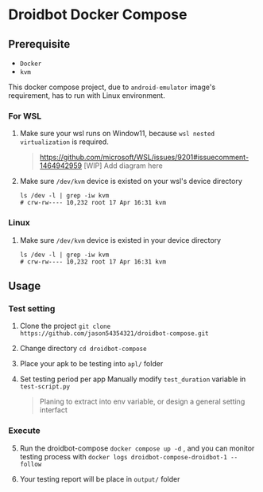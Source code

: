 # Droidbot Docker Compose



## Prerequisite

* `Docker`
* `kvm`


This docker compose project, due to `android-emulator` image's requirement, has to run 
with Linux environment.

### For WSL
1. Make sure your wsl runs on Window11, because `wsl nested virtualization` is required.
    > https://github.com/microsoft/WSL/issues/9201#issuecomment-1464942959
    > [WIP] Add diagram here

2. Make sure `/dev/kvm` device is existed on your wsl's device directory

    ```console
    ls /dev -l | grep -iw kvm
    # crw-rw---- 10,232 root 17 Apr 16:31 kvm
    ```

### Linux
1. Make sure `/dev/kvm` device is existed in your device directory 
    ```console
    ls /dev -l | grep -iw kvm
    # crw-rw---- 10,232 root 17 Apr 16:31 kvm
    ```

## Usage

### Test setting
1. Clone the project
    `git clone https://github.com/jason54354321/droidbot-compose.git`
2. Change directory
    `cd droidbot-compose`
3. Place your apk to be testing into `apl/` folder

4. Set testing period per app
    Manually modify `test_duration` variable in `test-script.py`
    > Planing to extract into env variable, or design a general setting interfact

### Execute

5. Run the droidbot-compose
    `docker compose up -d`
   , and you can monitor testing process with `docker logs droidbot-compose-droidbot-1 --follow`

6. Your testing report will be place in `output/` folder

